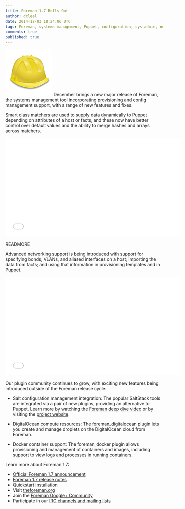 ```yaml
---
title: Foreman 1.7 Rolls Out
author: dcleal
date: 2014-12-03 18:24:06 UTC
tags: Foreman, systems management, Puppet, configuration, sys admin, networking
comments: true
published: true
---
```


![](/images/blog/foreman.png) December brings a new major release of Foreman, the systems management
tool incorporating provisioning and config management support, with a
range of new features and fixes.

Smart class matchers are used to supply data dynamically to Puppet
depending on attributes of a host or facts, and these now have better
control over default values and the ability to merge hashes and arrays
across matchers.  

<iframe width="560" height="315" src="//www.youtube.com/embed/Z75Z670WqZs" frameborder="0" allowfullscreen></iframe>

READMORE

Advanced networking support is being introduced with support for
specifying bonds, VLANs, and aliased interfaces on a host; importing the
data from facts; and using that information in provisioning templates and
in Puppet.  

<iframe width="560" height="315" src="//www.youtube.com/embed/xmYmMQONq_0" frameborder="0" allowfullscreen></iframe>

Our plugin community continues to grow, with exciting new features being
introduced outside of the Foreman release cycle:

* Salt configuration management integration: The popular SaltStack tools
are integrated via a pair of new plugins, providing an alternative to
Puppet. Learn more by watching the [Foreman deep dive video](https://www.youtube.com/watch?v=b3DMmFymGz0) or by visiting the [project website](https://github.com/theforeman/foreman_salt/wiki).

* DigitalOcean compute resources: The foreman_digitalocean plugin lets you create and manage droplets on the DigitalOcean cloud from Foreman.

* Docker container support: The foreman_docker plugin allows provisioning and management of containers and images, including support to view logs and processes in running containers.

Learn more about Foreman 1.7:

* [Official Foreman 1.7 announcement](https://groups.google.com/forum/#!topic/foreman-announce/xQfYwuExJUc)
* [Foreman 1.7 release notes](http://theforeman.org/manuals/1.7/index.html#Releasenotesfor1.7)
* [Quickstart installation](http://theforeman.org/manuals/1.7/quickstart_guide.html)
* Visit [theforeman.org](http://theforeman.org)
* Join the [Foreman Google+ Community](https://plus.google.com/u/0/communities/106976851375995577697)
* Participate in our [IRC channels and mailing lists](http://theforeman.org/support.html#Mailinglists)